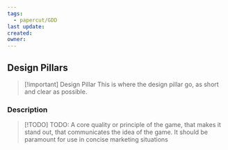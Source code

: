 ```yaml
---
tags:
  - papercut/GDD
last update: 
created: 
owner:
---
```


## Design Pillars

>[!important] Design Pillar
>This is where the design pillar go, as short and clear as possible.
### Description
>[!TODO] TODO: A core quality or principle of the game, that makes it stand out, that communicates the idea of the game.  It should be paramount for use in concise marketing situations